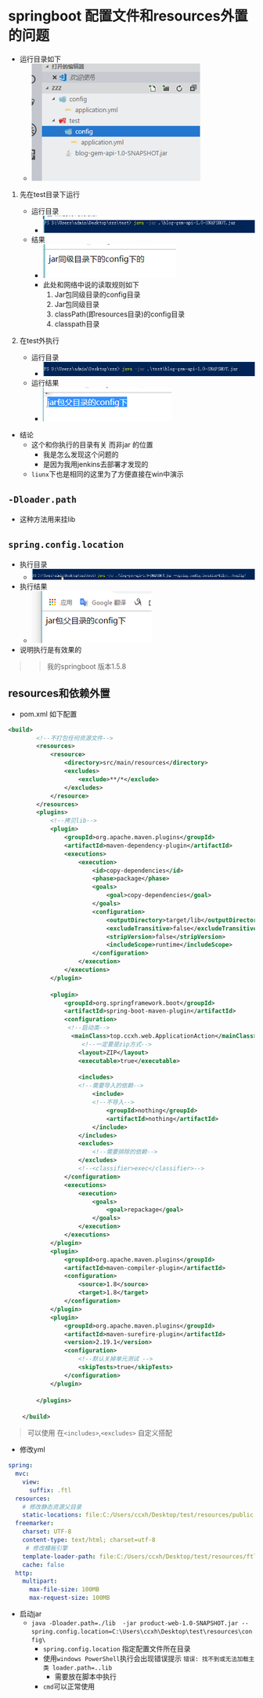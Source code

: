 # springboot 配置文件和resources外置的问题

- 运行目录如下
  - ![ ](assets/2018-09-11-15-31-17.png)

1. 先在test目录下运行
   - 运行目录
      - ![ ](assets/2018-09-11-15-31-44.png)
   - 结果
      - ![ ](assets/2018-09-11-15-32-13.png)
      - 此处和网络中说的读取规则如下
          1. Jar包同级目录的config目录
          2. Jar包同级目录
          3. classPath(即resources目录)的config目录
          4. classpath目录

2. 在test外执行
   - 运行目录
     - ![ ](assets/2018-09-11-15-38-04.png)
   - 运行结果
     - ![ ](assets/2018-09-11-15-37-48.png)

- 结论
  - 这个和你执行的目录有关 而非jar 的位置
    - 我是怎么发现这个问题的
    - 是因为我用jenkins去部署才发现的
  - `liunx`下也是相同的这里为了方便直接在win中演示

## `-Dloader.path`

- 这种方法用来挂lib

## `spring.config.location`

- 执行目录
  - ![ ](assets/2018-09-12-09-36-19.png)
- 执行结果
  - ![ ](assets/2018-09-12-09-36-43.png)
- 说明执行是有效果的

>> 我的springboot 版本1.5.8

## resources和依赖外置

- pom.xml 如下配置

```xml
<build>
        <!--不打包任何资源文件-->
        <resources>
            <resource>
                <directory>src/main/resources</directory>
                <excludes>
                    <exclude>**/*</exclude>
                </excludes>
            </resource>
        </resources>
        <plugins>
            <!--拷贝lib-->
            <plugin>
                <groupId>org.apache.maven.plugins</groupId>
                <artifactId>maven-dependency-plugin</artifactId>
                <executions>
                    <execution>
                        <id>copy-dependencies</id>
                        <phase>package</phase>
                        <goals>
                            <goal>copy-dependencies</goal>
                        </goals>
                        <configuration>
                            <outputDirectory>target/lib</outputDirectory>
                            <excludeTransitive>false</excludeTransitive>
                            <stripVersion>false</stripVersion>
                            <includeScope>runtime</includeScope>
                        </configuration>
                    </execution>
                </executions>
            </plugin>

            <plugin>
                <groupId>org.springframework.boot</groupId>
                <artifactId>spring-boot-maven-plugin</artifactId>
                <configuration>
                 <!--启动类-->
                  <mainClass>top.ccxh.web.ApplicationAction</mainClass>
                     <!--一定要是zip方式-->
                    <layout>ZIP</layout>
                    <executable>true</executable>
                    
                    <includes>
                    <!--需要导入的依赖-->
                        <include>
                        <!--不导入-->
                            <groupId>nothing</groupId>
                            <artifactId>nothing</artifactId>
                        </include>
                    </includes>
                    <excludes>
                        <!--需要排除的依赖-->
                    </excludes>
                    <!--<classifier>exec</classifier>-->
                </configuration>
                <executions>
                    <execution>
                        <goals>
                            <goal>repackage</goal>
                        </goals>
                    </execution>
                </executions>
            </plugin>
            <plugin>
                <groupId>org.apache.maven.plugins</groupId>
                <artifactId>maven-compiler-plugin</artifactId>
                <configuration>
                    <source>1.8</source>
                    <target>1.8</target>
                </configuration>
            </plugin>
            <plugin>
                <groupId>org.apache.maven.plugins</groupId>
                <artifactId>maven-surefire-plugin</artifactId>
                <version>2.19.1</version>
                <configuration>
                    <!--默认关掉单元测试 -->
                    <skipTests>true</skipTests>
                </configuration>
            </plugin>

        </plugins>

    </build>

```

> 可以使用 在`<includes>`,`<excludes>` 自定义搭配

- 修改yml

```yml
spring:
  mvc:
    view:
      suffix: .ftl
  resources:
    # 修改静态资源父目录
    static-locations: file:C:/Users/ccxh/Desktop/test/resources/public
  freemarker:
    charset: UTF-8
    content-type: text/html; charset=utf-8
     # 修改模板引擎 
    template-loader-path: file:C:/Users/ccxh/Desktop/test/resources/ftl/
    cache: false
  http:
    multipart:
      max-file-size: 100MB
      max-request-size: 100MB
```

- 启动jar
  - `java -Dloader.path=./lib  -jar product-web-1.0-SNAPSHOT.jar --spring.config.location=C:\Users\ccxh\Desktop\test\resources\config\`
    - `spring.config.location` 指定配置文件所在目录
    - 使用`windows PowerShell`执行会出现错误提示 `错误: 找不到或无法加载主类 loader.path=..lib`
      - 需要放在脚本中执行
    - `cmd`可以正常使用
